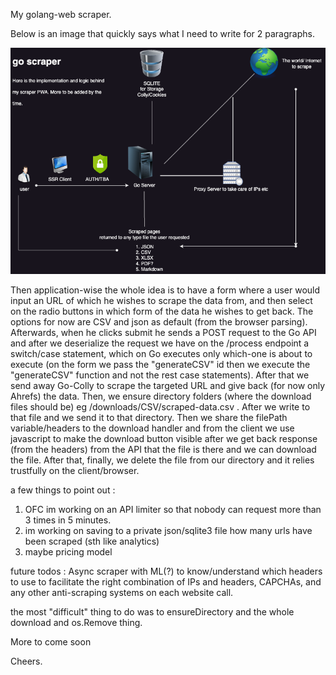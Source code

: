 My golang-web scraper. 

Below is an image that quickly says what I need to write for 2 paragraphs.

![Diagram of the PWA](https://github.com/georgekakarlis/go-scrape/blob/main/Diagram.png?raw=true)


Then application-wise the whole idea is to have a form where a user would input an URL of which he wishes to scrape the data from,
and then select on the radio buttons in which form of the data he wishes to get back. The options for now are CSV and json as default (from the browser parsing). Afterwards, when he clicks submit he sends a POST request to the Go API and after we deserialize the request we have on the /process endpoint a switch/case statement, which on Go executes only which-one is about to execute (on the form we pass the "generateCSV" id then we execute the "generateCSV" function and not the rest case statements). After that we send away Go-Colly to scrape the targeted URL and give back (for now only Ahrefs) the data. Then, we ensure directory folders (where the download files should be) eg /downloads/CSV/scraped-data.csv . After we write to that file and we send it to that directory. Then we share the filePath variable/headers to the download handler and from the client we use javascript to make the download button visible after we get back response (from the headers) from the API that the file is there and we can download the file. After that, finally, we delete the file from our directory and it relies trustfully on the client/browser. 

a few things to point out : 
1. OFC im working on an API limiter so that nobody can request more than 3 times in 5 minutes.
2. im working on saving to a private json/sqlite3 file how many urls have been scraped (sth like analytics)
3. maybe pricing model


future todos : 
Async scraper with ML(?) to know/understand which headers to use to facilitate the right combination of IPs and headers, CAPCHAs, and any other anti-scraping systems on each website call.




the most "difficult" thing to do was to ensureDirectory and the whole download and os.Remove thing.

More to come soon

Cheers.